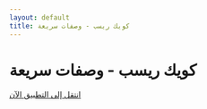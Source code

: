 ```yaml
---
layout: default
title: كويك ريسب - وصفات سريعة
---
```


<script>
  // Redirect to the HTML version
  window.location.href = 'index.html';
</script>

# كويك ريسب - وصفات سريعة

[انتقل إلى التطبيق الآن](index.html)